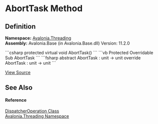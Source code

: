 # AbortTask Method




## Definition
**Namespace:** <a href="N_Avalonia_Threading">Avalonia.Threading</a>  
**Assembly:** Avalonia.Base (in Avalonia.Base.dll) Version: 11.2.0

<Tabs groupId="api-code-preview">
<TabItem value="csharp" label="C#">
```csharp
protected virtual void AbortTask()
```
</TabItem>
<TabItem value="vb" label="VB">
```vb
Protected Overridable Sub AbortTask
```
</TabItem>
<TabItem value="fsharp" label="F#">
```fsharp
abstract AbortTask : unit -> unit 
override AbortTask : unit -> unit 
```
</TabItem>
</Tabs>



<a href="https://github.com/AvaloniaUI/Avalonia/tree/master/src/Avalonia.Base/Threading/DispatcherOperation.cs#L303" title="View the source code">View Source</a>



## See Also


#### Reference
<a href="T_Avalonia_Threading_DispatcherOperation">DispatcherOperation Class</a>  
<a href="N_Avalonia_Threading">Avalonia.Threading Namespace</a>  

